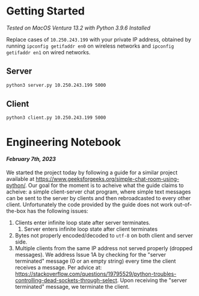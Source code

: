 # Getting Started
*Tested on MacOS Ventura 13.2 with Python 3.9.6 Installed*

Replace cases of `10.250.243.199` with your private IP address, obtained by running `ipconfig getifaddr en0` on wireless networks and `ipconfig getifaddr en1` on wired networks.

## Server
```bash
python3 server.py 10.250.243.199 5000
```

## Client
```bash
python3 client.py 10.250.243.199 5000
```

# Engineering Notebook
#### *February 7th, 2023*
We started the project today by following a guide for a similar project available at https://www.geeksforgeeks.org/simple-chat-room-using-python/. Our goal for the moment is to acheive what the guide claims to acheive: a simple client-server chat program, where simple text messages can be sent to the server by clients and then rebroadcasted to every other client. Unfortunately the code provided by the guide does not work out-of-the-box has the following issues:
1. Clients enter infinite loop state after server terminates.
	1. Server enters infinite loop state after client terminates
2. Bytes not properly encoded/decoded to `utf-8` on both client and server side.
3. Multiple clients from the same IP address not served properly (dropped messages).
We address Issue 1A by checking for the "server terminated" message (0 or an empty string) every time the client receives a message. Per advice at: https://stackoverflow.com/questions/19795529/python-troubles-controlling-dead-sockets-through-select. Upon receiving the "server terminated" message, we terminate the client. 